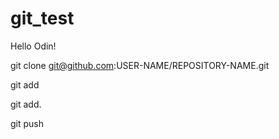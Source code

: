 # git_test
Hello Odin!

git clone git@github.com:USER-NAME/REPOSITORY-NAME.git

git add

git add.

git push